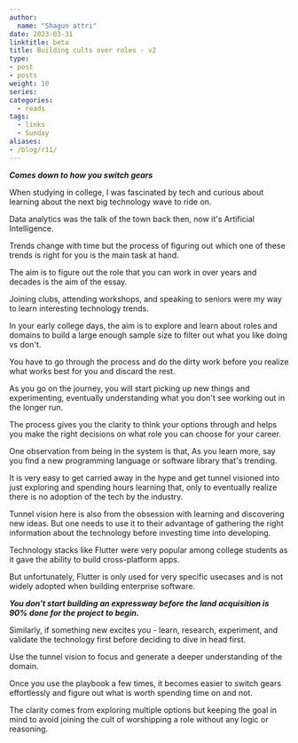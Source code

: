 ```yaml
---
author:
  name: "Shagun attri"
date: 2023-03-31
linktitle: beta
title: Building cults over roles - v2
type:
- post
- posts
weight: 10
series:
categories:
  - reads
tags:
  - links
  - Sunday
aliases:
- /blog/r11/
---
```


***Comes down to how you switch gears***

When studying in college, I was fascinated by tech and curious about learning about the next big technology wave to ride on.

Data analytics was the talk of the town back then, now it's Artificial Intelligence. 

Trends change with time but the process of figuring out which one of these trends is right for you is the main task at hand. 

The aim is to figure out the role that you can work in over years and decades is the aim of the essay.

Joining clubs, attending workshops, and speaking to seniors were my way to learn interesting technology trends.

In your early college days, the aim is to explore and learn about roles and domains to build a large enough sample size to filter out what you like doing vs don't.

You have to go through the process and do the dirty work before you realize what works best for you and discard the rest.

As you go on the journey, you will start picking up new things and experimenting, eventually understanding what you don't see working out in the longer run.

The process gives you the clarity to think your options through and helps you make the right decisions on what role you can choose for your career.

One observation from being in the system is that, As you learn more, say you find a new programming language or software library that's trending.

It is very easy to get carried away in the hype and get tunnel visioned into just exploring and spending hours learning that, only to eventually realize there is no adoption of the tech by the industry.

Tunnel vision here is also from the obsession with learning and discovering new ideas. But one needs to use it to their advantage of gathering the right information about the technology before investing time into developing.

Technology stacks like Flutter were very popular among college students as it gave the ability to build cross-platform apps. 

But unfortunately, Flutter is only used for very specific usecases and is not widely adopted when building enterprise software.

***You don't start building an expressway before the land acquisition is 90% done for the project to begin.***

Similarly, if something new excites you - learn, research, experiment, and validate the technology first before deciding to dive in head first.

Use the tunnel vision to focus and generate a deeper understanding of the domain.

Once you use the playbook a few times, it becomes easier to switch gears effortlessly and figure out what is worth spending time on and not.

The clarity comes from exploring multiple options but keeping the goal in mind to avoid joining the cult of worshipping a role without any logic or reasoning.